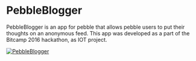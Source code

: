 # PebbleBlogger

PebbleBlogger is an app for pebble that allows pebble users to put their thoughts on an anonymous feed.
This app was developed as a part of the Bitcamp 2016 hackathon, as IOT project.

[![PebbleBlogger](https://img.youtube.com/vi/watch?v=Yfx2dogJWIQ.jpg)](https://www.youtube.com/watch?v=Yfx2dogJWIQ)
